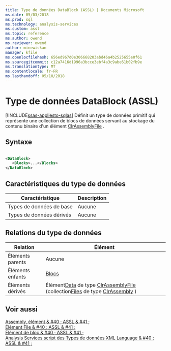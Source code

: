 ```yaml
---
title: Type de données DataBlock (ASSL) | Documents Microsoft
ms.date: 05/03/2018
ms.prod: sql
ms.technology: analysis-services
ms.custom: assl
ms.topic: reference
ms.author: owend
ms.reviewer: owend
author: minewiskan
manager: kfile
ms.openlocfilehash: 656ed967d0e306668203abd46a4b2525655e0f61
ms.sourcegitcommit: c12a7416d1996a3bcce3ebf4a3c9abe61b02fb9e
ms.translationtype: MT
ms.contentlocale: fr-FR
ms.lasthandoff: 05/10/2018
---
```

# <a name="datablock-data-type-assl"></a>Type de données DataBlock (ASSL)
[!INCLUDE[ssas-appliesto-sqlas](../../../includes/ssas-appliesto-sqlas.md)]
  Définit un type de données primitif qui représente une collection de blocs de données servant au stockage du contenu binaire d'un élément [ClrAssemblyFile](../../../analysis-services/scripting/data-type/clrassemblyfile-data-type-assl.md) .  
  
## <a name="syntax"></a>Syntaxe  
  
```xml  
  
<DataBlock>  
   <Blocks>...</Blocks>  
</DataBlock>  
```  
  
## <a name="data-type-characteristics"></a>Caractéristiques du type de données  
  
|Caractéristique|Description|  
|--------------------|-----------------|  
|Types de données de base|Aucune|  
|Types de données dérivés|Aucune|  
  
## <a name="data-type-relationships"></a>Relations du type de données  
  
|Relation|Élément|  
|------------------|-------------|  
|Éléments parents|Aucune|  
|Éléments enfants|[Blocs](../../../analysis-services/scripting/collections/blocks-element-assl.md)|  
|Éléments dérivés|Élément[Data](../../../analysis-services/scripting/objects/data-element-assl.md) de type [ClrAssemblyFile](../../../analysis-services/scripting/data-type/clrassemblyfile-data-type-assl.md) (collection[Files](../../../analysis-services/scripting/collections/files-element-assl.md) de type [ClrAssembly](../../../analysis-services/scripting/data-type/clrassembly-data-type-assl.md) )|  
  
## <a name="see-also"></a>Voir aussi  
 [Assembly, élément & #40 ; ASSL & #41 ;](../../../analysis-services/scripting/objects/assembly-element-assl.md)   
 [Élément File & #40 ; ASSL & #41 ;](../../../analysis-services/scripting/objects/file-element-assl.md)   
 [Élément de bloc & #40 ; ASSL & #41 ;](../../../analysis-services/scripting/objects/block-element-assl.md)   
 [Analysis Services script des Types de données XML Language & #40 ; ASSL & #41 ;](../../../analysis-services/scripting/data-type/analysis-services-scripting-language-xml-data-types-assl.md)  
  
  
